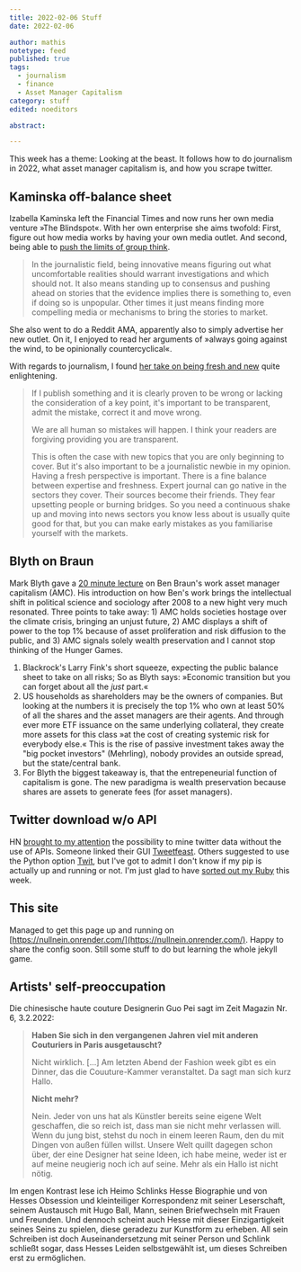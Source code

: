 ```yaml
---
title: 2022-02-06 Stuff
date: 2022-02-06

author: mathis
notetype: feed
published: true
tags: 
  - journalism 
  - finance 
  - Asset Manager Capitalism
category: stuff
edited: noeditors

abstract: 

---
```




This week has a theme: Looking at the beast. It follows how to do journalism in 2022, what asset manager capitalism is, and how you scrape twitter.

## Kaminska off-balance sheet

Izabella Kaminska left the Financial Times and now runs her own media venture »The Blindspot«. With her own enterprise she aims twofold: First, figure out how media works by having your own media outlet. And second, being able to [push the limits of group think](https://the-blindspot.com/overcoming-fear-and-favour-in-journalism/). 

> In the journalistic field, being innovative means figuring out what  uncomfortable realities should warrant investigations and which should  not. It also means standing up to consensus and pushing ahead on stories that the evidence implies there is something to, even if doing so is  unpopular. Other times it just means finding more compelling media or  mechanisms to bring the stories to market.

She also went to do a Reddit AMA, apparently also to simply advertise her new outlet. On it, I enjoyed to read her arguments of »always going against the wind, to be opinionally countercyclical«.

With regards to journalism, I found [her take on being fresh and new](https://www.reddit.com/r/IAmA/comments/sk84we/comment/hvjq0rr/?utm_source=share&utm_medium=web2x&context=3) quite enlightening.

> If I publish something and it is  clearly proven to be wrong or lacking the consideration of a key point,  it's important to be transparent, admit the mistake, correct it and move wrong.
>
> We are all human so mistakes will happen. I think your readers are forgiving providing you are transparent.
>
> This is often the case with new topics that you are only beginning to cover. But it's also important to be a journalistic newbie in my opinion.  Having a fresh perspective is important. There is a fine balance between expertise and freshness. Expert journal can go native in the sectors  they cover. Their sources become their friends. They fear upsetting  people or burning bridges. So you need a continuous  shake up and moving into news sectors you know less about is usually quite good for that,  but you can make early mistakes as you familiarise yourself with the  markets.

## Blyth on Braun

Mark Blyth gave a [20 minute lecture](https://www.youtube.com/watch?v=dHlEkaXfgMw) on Ben Braun's work asset manager capitalism (AMC). His introduction on how Ben's work brings the intellectual shift in political science and sociology after 2008 to a new hight very much resonated. Three points to take away: 1) AMC holds societies hostage over the climate crisis, bringing an unjust future, 2) AMC displays a shift of power to the top 1% because of asset proliferation and risk diffusion to the public, and 3) AMC signals solely wealth preservation and I cannot stop thinking of the Hunger Games.

1. Blackrock's Larry Fink's short squeeze, expecting the public balance sheet to take on all risks; So as Blyth says: »Economic transition but you can forget about all the *just* part.«
2. US households as shareholders may be the owners of companies. But looking at the numbers it is precisely the top 1% who own at least 50% of all the shares and the asset managers are their agents. And through ever more ETF issuance on the same underlying collateral, they create more assets for this class »at the cost of creating systemic risk for everybody else.« This is the rise of passive investment takes away the "big pocket investors" (Mehrling), nobody provides an outside spread, but the state/central bank.
3. For Blyth the biggest takeaway is, that the entrepeneurial function of capitalism is gone. The new paradigma is wealth preservation because shares are assets to generate fees (for asset managers). 

## Twitter download w/o API 

HN [brought to my attention](https://news.ycombinator.com/item?id=30188681) the possibility to mine twitter data without the use of APIs. Someone linked their GUI [Tweetfeast](https://tweetfeast.com/). Others suggested to use the Python option [Twit](https://pypi.org/project/twint/), but I've got to admit I don't know if my pip is actually up and running or not. I'm just glad to have [sorted out my Ruby](https://www.moncefbelyamani.com/how-to-install-xcode-homebrew-git-rvm-ruby-on-mac) this week.

## This site

Managed to get this page up and running on [https://nullnein.onrender.com/](https://nullnein.onrender.com/). Happy to share the config soon. Still some stuff to do but learning the whole jekyll game.

## Artists' self-preoccupation

Die chinesische haute couture Designerin Guo Pei sagt im Zeit Magazin Nr. 6, 3.2.2022: 

> **Haben Sie sich in den vergangenen Jahren viel mit anderen Couturiers in Paris ausgetauscht?**
>
> Nicht wirklich. [...] Am letzten Abend der Fashion week gibt es ein Dinner, das die Couuture-Kammer veranstaltet. Da sagt man sich kurz Hallo.
>
> **Nicht mehr?**
>
> Nein. Jeder von uns hat als Künstler bereits seine eigene Welt geschaffen, die so reich ist, dass man sie nicht mehr verlassen will. Wenn du jung bist, stehst du noch in einem leeren Raum, den du mit Dingen von außen füllen willst. Unsere Welt quillt dagegen schon über, der eine Designer hat seine Ideen, ich habe meine, weder ist er auf meine neugierig noch ich auf seine. Mehr als ein Hallo ist nicht nötig.

Im engen Kontrast lese ich Heimo Schlinks Hesse Biographie und von Hesses Obsession und kleinteiliger Korrespondenz mit seiner Leserschaft, seinem Austausch mit Hugo Ball, Mann, seinen Briefwechseln mit Frauen und Freunden. Und dennoch scheint auch Hesse mit dieser Einzigartigkeit seines Seins zu spielen, diese geradezu zur Kunstform zu erheben. All sein Schreiben ist doch  Auseinandersetzung mit seiner Person und Schlink schließt sogar, dass Hesses Leiden selbstgewählt ist, um dieses Schreiben erst zu ermöglichen. 
